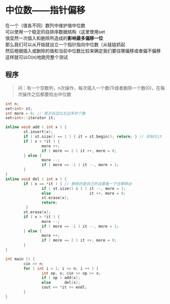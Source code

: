 # 中位数——指针偏移  
 
在一个（值各不同）数列中维护值中位数  
可以使用一个稳定的自排序数据结构（这里使用set  
很显然一次插入和删除所造成的**影响最多偏移一位**  
那么我们可以从开始就设立一个指针指向中位数（从娃娃抓起  
然后根据插入或删除的值和当前中位数比较来确定我们要往哪偏移或者偏不偏移  
这样就可以O(n)地跑完整个测试  
 
## 程序
>问：有一个空数列，n次操作，每次插入一个数(1)或者删除一个数(0)，在每次操作之后都要给出中位数  
```cpp
int n;
set<int> st;
int more = 0; // 表示右边比左边多的个数
set<int>::iterator it;

inline void add ( int x ) {
        st.insert(x);
        if ( st.size() == 1 ) { it = st.begin(); return; } // 初始化it
        if ( x > *it ) {
                more ++;
                if ( more == 2 ) it ++, more = 0;
        } else {
                more --;
                if ( more == -1 ) it --, more = 1;
        }
}
inline void del ( int x ) {
        if ( x == *it ) { // 删除的是自己的话要看一下往哪移动
                if ( st.size() & 1 ) it --, more = 1;
                else                 it ++, more = 0;
                st.erase(x);
                return;
         }
        st.erase(x);
        if ( x > *it ) {
                more --;
                if ( more == -1 ) it --, more = 1;
        } else {
                more ++;
                if ( more == 2 ) it ++, more = 0;
        }
}

int main () {
        cin >> n;
        for ( int i = 1; i <= n; i ++ ) {
                int op, x; cin >> op >> x;
                if ( op ) add(x);
                else      del(x);
                cout << *it << endl;
        }
}
```
